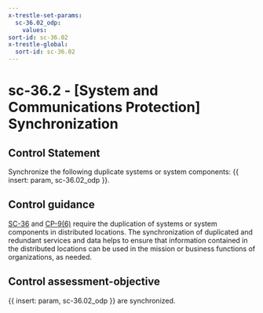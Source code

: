 ```yaml
---
x-trestle-set-params:
  sc-36.02_odp:
    values:
sort-id: sc-36.02
x-trestle-global:
  sort-id: sc-36.02
---
```


# sc-36.2 - \[System and Communications Protection\] Synchronization

## Control Statement

Synchronize the following duplicate systems or system components: {{ insert: param, sc-36.02_odp }}.

## Control guidance

[SC-36](#sc-36) and [CP-9(6)](#cp-9.6) require the duplication of systems or system components in distributed locations. The synchronization of duplicated and redundant services and data helps to ensure that information contained in the distributed locations can be used in the mission or business functions of organizations, as needed.

## Control assessment-objective

{{ insert: param, sc-36.02_odp }} are synchronized.
